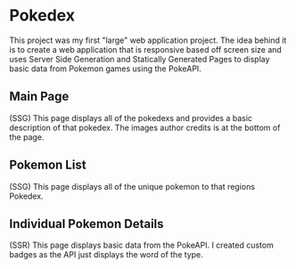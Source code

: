 # Pokedex

This project was my first "large" web application project. The idea behind it is to create a web application that is responsive based off screen size and uses Server Side Generation and Statically Generated Pages to display basic data from Pokemon games using the PokeAPI.

## Main Page

(SSG) This page displays all of the pokedexs and provides a basic description of that pokedex. The images author credits is at the bottom of the page.

## Pokemon List

(SSG) This page displays all of the unique pokemon to that regions Pokedex.

## Individual Pokemon Details

(SSR) This page displays basic data from the PokeAPI. I created custom badges as the API just displays the word of the type.
